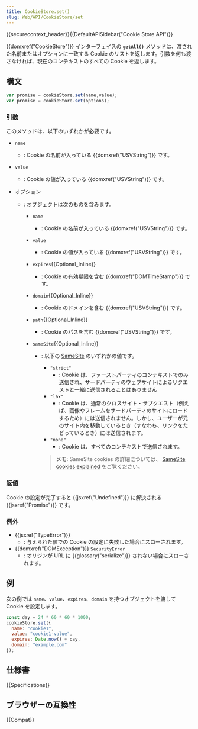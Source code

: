 ```yaml
---
title: CookieStore.set()
slug: Web/API/CookieStore/set
---
```

{{securecontext_header}}{{DefaultAPISidebar("Cookie Store API")}}

{{domxref("CookieStore")}} インターフェイスの **`getAll()`** メソッドは、渡された名前またはオプションに一致する Cookie のリストを返します。引数を何も渡さなければ、現在のコンテキストのすべての Cookie を返します。

## 構文

```js
var promise = cookieStore.set(name,value);
var promise = cookieStore.set(options);
```

### 引数

このメソッドは、以下のいずれかが必要です。

- `name`
  - : Cookie の名前が入っている {{domxref("USVString")}} です。
- `value`
  - : Cookie の値が入っている {{domxref("USVString")}} です。
- オプション

  - : オブジェクトは次のものを含みます。

    - `name`
      - : Cookie の名前が入っている {{domxref("USVString")}} です。
    - `value`
      - : Cookie の値が入っている {{domxref("USVString")}} です。
    - `expires`{{Optional_Inline}}
      - : Cookie の有効期限を含む {{domxref("DOMTimeStamp")}} です。
    - `domain`{{Optional_Inline}}
      - : Cookie のドメインを含む {{domxref("USVString")}} です。
    - `path`{{Optional_Inline}}
      - : Cookie のパスを含む {{domxref("USVString")}} です。
    - `sameSite`{{Optional_Inline}}

      - : 以下の [SameSite](/ja/docs/Web/HTTP/Headers/Set-Cookie/SameSite) のいずれかの値です。

        - `"strict"`
          - : Cookie は、ファーストパーティのコンテキストでのみ送信され、サードパーティのウェブサイトによるリクエストと一緒に送信されることはありません
        - `"lax"`
          - : Cookie は、通常のクロスサイト・サブクエスト（例えば、画像やフレームをサードパーティのサイトにロードするため）には送信されません。しかし、ユーザーが元のサイト内を移動しているとき（すなわち、リンクをたどっているとき）には送信されます。
        - `"none"`
          - : Cookie は、すべてのコンテキストで送信されます。

        > **メモ:** SameSite cookies の詳細については、 [SameSite cookies explained](https://web.dev/samesite-cookies-explained/) をご覧ください。

### 返値

Cookie の設定が完了すると {{jsxref("Undefined")}} に解決される {{jsxref("Promise")}} です。

### 例外

- {{jsxref("TypeError")}}
  - : 与えられた値での Cookie の設定に失敗した場合にスローされます。
- {{domxref("DOMException")}} `SecurityError`
  - : オリジンが URL に {{glossary("serialize")}} されない場合にスローされます。

## 例

次の例では `name`、`value`、`expires`、`domain` を持つオブジェクトを渡して Cookie を設定します。

```js
const day = 24 * 60 * 60 * 1000;
cookieStore.set({
  name: "cookie1",
  value: "cookie1-value",
  expires: Date.now() + day,
  domain: "example.com"
});
```

## 仕様書

{{Specifications}}

## ブラウザーの互換性

{{Compat}}
